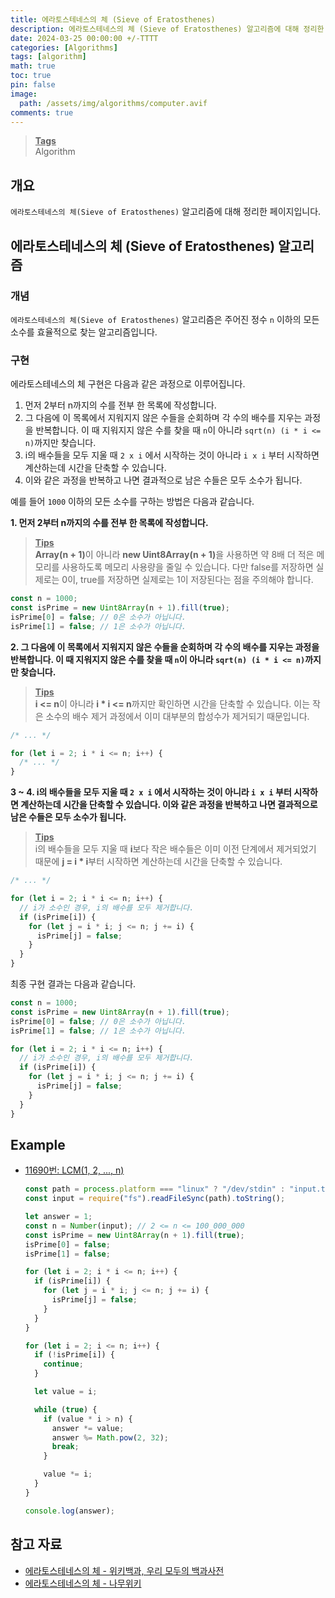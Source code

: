 ```yaml
---
title: 에라토스테네스의 체 (Sieve of Eratosthenes)
description: 에라토스테네스의 체 (Sieve of Eratosthenes) 알고리즘에 대해 정리한 페이지입니다.
date: 2024-03-25 00:00:00 +/-TTTT
categories: [Algorithms]
tags: [algorithm]
math: true
toc: true
pin: false
image:
  path: /assets/img/algorithms/computer.avif
comments: true
---
```


<blockquote class="prompt-info"><p><strong><u>Tags</u></strong> <br />
Algorithm</p></blockquote>

## 개요

`에라토스테네스의 체(Sieve of Eratosthenes)` 알고리즘에 대해 정리한 페이지입니다.

## 에라토스테네스의 체 (Sieve of Eratosthenes) 알고리즘

### 개념

`에라토스테네스의 체(Sieve of Eratosthenes)` 알고리즘은 주어진 정수 `n` 이하의 모든 소수를 효율적으로 찾는 알고리즘입니다.

### 구현

에라토스테네스의 체 구현은 다음과 같은 과정으로 이루어집니다.

1. 먼저 2부터 n까지의 수를 전부 한 목록에 작성합니다.
2. 그 다음에 이 목록에서 지워지지 않은 수들을 순회하며 각 수의 배수를 지우는 과정을 반복합니다. 이 때 지워지지 않은 수를 찾을 때 `n`이 아니라 `sqrt(n) (i * i <= n)`까지만 찾습니다.
3. i의 배수들을 모두 지울 때 `2 x i` 에서 시작하는 것이 아니라 `i x i` 부터 시작하면 계산하는데 시간을 단축할 수 있습니다.
4. 이와 같은 과정을 반복하고 나면 결과적으로 남은 수들은 모두 소수가 됩니다.

예를 들어 `1000` 이하의 모든 소수를 구하는 방법은 다음과 같습니다.

<b>1. 먼저 2부터 n까지의 수를 전부 한 목록에 작성합니다.</b>

<blockquote class="prompt-tip"><p><strong><u>Tips</u></strong> <br />
<b>Array(n + 1)</b>이 아니라 <b>new Uint8Array(n + 1)</b>을 사용하면 약 8배 더 적은 메모리를 사용하도록 메모리 사용량을 줄일 수 있습니다. 다만 false를 저장하면 실제로는 0이, true를 저장하면 실제로는 1이 저장된다는 점을 주의해야 합니다.</p></blockquote>

```javascript
const n = 1000;
const isPrime = new Uint8Array(n + 1).fill(true);
isPrime[0] = false; // 0은 소수가 아닙니다.
isPrime[1] = false; // 1은 소수가 아닙니다.
```

<b>2. 그 다음에 이 목록에서 지워지지 않은 수들을 순회하며 각 수의 배수를 지우는 과정을 반복합니다. 이 때 지워지지 않은 수를 찾을 때 `n`이 아니라 `sqrt(n) (i * i <= n)`까지만 찾습니다.</b>

<blockquote class="prompt-tip"><p><strong><u>Tips</u></strong> <br />
<b>i <= n</b>이 아니라 <b>i * i <= n</b>까지만 확인하면 시간을 단축할 수 있습니다. 이는 작은 소수의 배수 제거 과정에서 이미 대부분의 합성수가 제거되기 때문입니다.</p></blockquote>

```javascript
/* ... */

for (let i = 2; i * i <= n; i++) {
  /* ... */
}
```

<b>3 ~ 4. i의 배수들을 모두 지울 때 `2 x i` 에서 시작하는 것이 아니라 `i x i` 부터 시작하면 계산하는데 시간을 단축할 수 있습니다. 이와 같은 과정을 반복하고 나면 결과적으로 남은 수들은 모두 소수가 됩니다.</b>

<blockquote class="prompt-tip"><p><strong><u>Tips</u></strong> <br />
i의 배수들을 모두 지울 때 <b>i</b>보다 작은 배수들은 이미 이전 단계에서 제거되었기 때문에 <b>j = i * i</b>부터 시작하면 계산하는데 시간을 단축할 수 있습니다.</p></blockquote>

```javascript
/* ... */

for (let i = 2; i * i <= n; i++) {
  // i가 소수인 경우, i의 배수를 모두 제거합니다.
  if (isPrime[i]) {
    for (let j = i * i; j <= n; j += i) {
      isPrime[j] = false;
    }
  }
}
```

최종 구현 결과는 다음과 같습니다.

```javascript
const n = 1000;
const isPrime = new Uint8Array(n + 1).fill(true);
isPrime[0] = false; // 0은 소수가 아닙니다.
isPrime[1] = false; // 1은 소수가 아닙니다.

for (let i = 2; i * i <= n; i++) {
  // i가 소수인 경우, i의 배수를 모두 제거합니다.
  if (isPrime[i]) {
    for (let j = i * i; j <= n; j += i) {
      isPrime[j] = false;
    }
  }
}
```

## Example

- <a href="https://www.acmicpc.net/problem/11690" target="_blank">11690번: LCM(1, 2, ..., n)</a>

  ```javascript
  const path = process.platform === "linux" ? "/dev/stdin" : "input.txt";
  const input = require("fs").readFileSync(path).toString();

  let answer = 1;
  const n = Number(input); // 2 <= n <= 100_000_000
  const isPrime = new Uint8Array(n + 1).fill(true);
  isPrime[0] = false;
  isPrime[1] = false;

  for (let i = 2; i * i <= n; i++) {
    if (isPrime[i]) {
      for (let j = i * i; j <= n; j += i) {
        isPrime[j] = false;
      }
    }
  }

  for (let i = 2; i <= n; i++) {
    if (!isPrime[i]) {
      continue;
    }

    let value = i;

    while (true) {
      if (value * i > n) {
        answer *= value;
        answer %= Math.pow(2, 32);
        break;
      }

      value *= i;
    }
  }

  console.log(answer);
  ```

## 참고 자료

- <a href="https://ko.wikipedia.org/wiki/에라토스테네스의_체" target="_blank">에라토스테네스의 체 - 위키백과, 우리 모두의 백과사전</a>
- <a href="https://namu.wiki/w/에라토스테네스의%20체" target="_blank">에라토스테네스의 체 - 나무위키</a>
